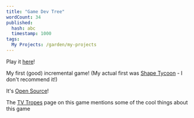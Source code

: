 ```yaml
---
title: "Game Dev Tree"
wordCount: 34
published:
  hash: abc
  timestamp: 1000
tags:
  My Projects: /garden/my-projects
---
```


Play it [here](https://thepaperpilot.org/gamedevtree)!

My first (good) incremental game! (My actual first was [Shape Tycoon](https://thepaperpilot.itch.io/shape-tycoon) - I don't recommend it!)

It's [Open Source](/garden/open-source)!

The [TV Tropes](https://tvtropes.org/pmwiki/pmwiki.php/VideoGame/TheGameDevTree) page on this game mentions some of the cool things about this game